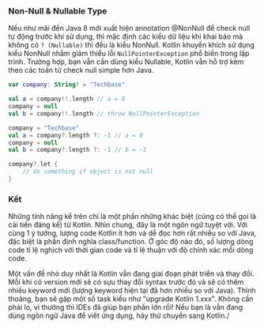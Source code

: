 ### Non-Null & Nullable Type

Nếu như mãi đến Java 8 mới xuất hiện annotation @NonNull để check null tự động trước khi sử dụng, thì mặc định các kiểu dữ liệu khi khai báo mà không có `? (Nullable)` thì đều là kiểu NonNull. Kotlin khuyến khích sử dụng kiểu NonNull nhằm giảm thiểu lỗi `NullPointerException` phổ biến trong lập trình. Trường hợp, bạn vẫn cần dùng kiểu Nullable, Kotlin vẫn hỗ trợ kèm theo các toán tử check null simple hơn Java.

```kotlin
var company: String? = "Techbase"

val a = company!!.length // a = 8
company = null
val b = company!!.length // throw NullPointerException

company = "Techbase"
val a = company?.length ?: -1 // a = 8
company = null
val b = company?.length ?: -1 // b = -1

company?.let {
    // do something if object is not null
}
```

### Kết

Những tính năng kể trên chỉ là một phần những khác biệt (cũng có thể gọi là cải tiến đáng kể) từ Kotlin. Nhìn chung, đây là một ngôn ngữ tuyệt vời. Với cùng 1 ý tưởng, lượng code Kotlin ít hơn và dễ đọc hơn rất nhiều so với Java, đặc biệt là phần định nghĩa class/function. Ở góc độ nào đó, số lượng dòng code tỉ lệ nghịch với thời gian code và tỉ lệ thuận với độ chính xác mỗi dòng code.

Một vấn đề nhỏ duy nhất là Kotlin vẫn đang giai đoạn phát triển và thay đổi. Mỗi khi có version mới sẽ có sựu thay đổi syntax trước đó và sẽ có thêm nhiều keyword mới (lượng keyword hiện tại đã hơn nhiều so với Java). Thỉnh thoảng, bạn sẽ gặp một số task kiểu như "upgrade Kotlin 1.xxx". Không cần phải lo, vì thường thì IDEs đã giúp bạn phần lớn rồi! Nếu bạn là vẫn đang dùng ngôn ngữ Java để viết ứng dụng, hãy thử chuyển sang Kotlin./